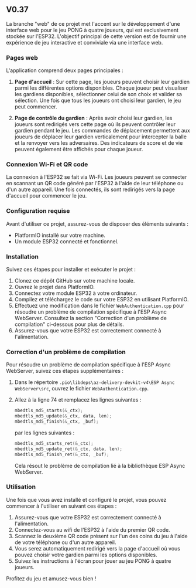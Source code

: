 ## V0.37

La branche "web" de ce projet met l'accent sur le développement d'une interface web pour le jeu PONG à quatre joueurs, qui est exclusivement stockée sur l'ESP32. L'objectif principal de cette version est de fournir une expérience de jeu interactive et conviviale via une interface web.

### Pages web

L'application comprend deux pages principales :

1. **Page d'accueil** : Sur cette page, les joueurs peuvent choisir leur gardien parmi les différentes options disponibles. Chaque joueur peut visualiser les gardiens disponibles, sélectionner celui de son choix et valider sa sélection. Une fois que tous les joueurs ont choisi leur gardien, le jeu peut commencer.

2. **Page de contrôle du gardien** : Après avoir choisi leur gardien, les joueurs sont redirigés vers cette page où ils peuvent contrôler leur gardien pendant le jeu. Les commandes de déplacement permettent aux joueurs de déplacer leur gardien verticalement pour intercepter la balle et la renvoyer vers les adversaires. Des indicateurs de score et de vie peuvent également être affichés pour chaque joueur.

### Connexion Wi-Fi et QR code

La connexion à l'ESP32 se fait via Wi-Fi. Les joueurs peuvent se connecter en scannant un QR code généré par l'ESP32 à l'aide de leur téléphone ou d'un autre appareil. Une fois connectés, ils sont redirigés vers la page d'accueil pour commencer le jeu.

### Configuration requise

Avant d'utiliser ce projet, assurez-vous de disposer des éléments suivants :

-   PlatformIO installé sur votre machine.
-   Un module ESP32 connecté et fonctionnel.

### Installation

Suivez ces étapes pour installer et exécuter le projet :

1.  Clonez ce dépôt GitHub sur votre machine locale.
2.  Ouvrez le projet dans PlatformIO.
3.  Connectez votre module ESP32 à votre ordinateur.
4.  Compilez et téléchargez le code sur votre ESP32 en utilisant PlatformIO.
5.  Effectuez une modification dans le fichier `WebAuthentication.cpp` pour résoudre un problème de compilation spécifique à l'ESP Async WebServer. Consultez la section "Correction d'un problème de compilation" ci-dessous pour plus de détails.
6.  Assurez-vous que votre ESP32 est correctement connecté à l'alimentation.

### Correction d'un problème de compilation

Pour résoudre un problème de compilation spécifique à l'ESP Async WebServer, suivez ces étapes supplémentaires :

1.  Dans le répertoire `.pio\libdeps\az-delivery-devkit-v4\ESP Async WebServer\src`, ouvrez le fichier `WebAuthentication.cpp`.
2.  Allez à la ligne 74 et remplacez les lignes suivantes :

    ```cpp
    mbedtls_md5_starts(&_ctx);
    mbedtls_md5_update(&_ctx, data, len);
    mbedtls_md5_finish(&_ctx, _buf);
    ```

    par les lignes suivantes :

    ```cpp
    mbedtls_md5_starts_ret(&_ctx);
    mbedtls_md5_update_ret(&_ctx, data, len);
    mbedtls_md5_finish_ret(&_ctx, _buf);
    ```

    Cela résout le problème de compilation lié à la bibliothèque ESP Async WebServer.

### Utilisation

Une fois que vous avez installé et configuré le projet, vous pouvez commencer à l'utiliser en suivant ces étapes :

1.  Assurez-vous que votre ESP32 est correctement connecté à l'alimentation.
2.  Connectez-vous au wifi de l'ESP32 à l'aide du premier QR code.
3.  Scannez le deuxième QR code présent sur l'un des coins du jeu à l'aide de votre téléphone ou d'un autre appareil.
4.  Vous serez automatiquement redirigé vers la page d'accueil où vous pouvez choisir votre gardien parmi les options disponibles.
5.  Suivez les instructions à l'écran pour jouer au jeu PONG à quatre joueurs.

Profitez du jeu et amusez-vous bien !